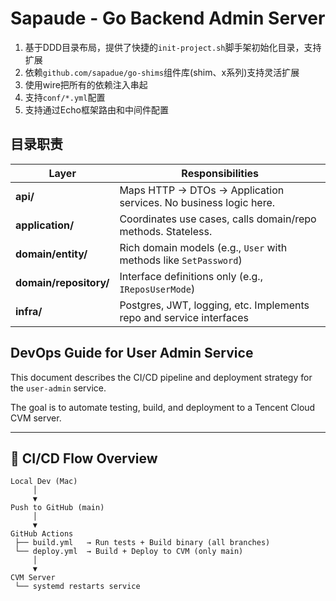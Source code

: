 # Sapaude - Go Backend Admin Server

1. 基于DDD目录布局，提供了快捷的`init-project.sh`脚手架初始化目录，支持扩展
2. 依赖`github.com/sapadue/go-shims`组件库(shim、x系列)支持灵活扩展
3. 使用wire把所有的依赖注入串起
4. 支持`conf/*.yml`配置
5. 支持通过Echo框架路由和中间件配置

## 目录职责

| Layer                  | Responsibilities                                                    |
|------------------------|---------------------------------------------------------------------|
| **api/**               | Maps HTTP → DTOs → Application services. No business logic here.    |
| **application/**       | Coordinates use cases, calls domain/repo methods. Stateless.        |
| **domain/entity/**     | Rich domain models (e.g., `User` with methods like `SetPassword`)   |
| **domain/repository/** | Interface definitions only (e.g., `IReposUserMode`)                 |
| **infra/**             | Postgres, JWT, logging, etc. Implements repo and service interfaces |

## DevOps Guide for User Admin Service

This document describes the CI/CD pipeline and deployment strategy for the `user-admin` service.

The goal is to automate testing, build, and deployment to a Tencent Cloud CVM server.

---

## 🔁 CI/CD Flow Overview

```plaintext
Local Dev (Mac)
     │
     ▼
Push to GitHub (main)
     │
     ▼
GitHub Actions
 ├── build.yml   → Run tests + Build binary (all branches)
 └── deploy.yml  → Build + Deploy to CVM (only main)
     │
     ▼
CVM Server
 └── systemd restarts service
```